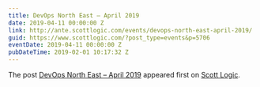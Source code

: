 ```yaml
---
title: DevOps North East – April 2019
date: 2019-04-11 00:00:00 Z
link: http://ante.scottlogic.com/events/devops-north-east-april-2019/
guid: https://www.scottlogic.com/?post_type=events&p=5706
eventDate: 2019-04-11 00:00:00 Z
pubDateTime: 2019-02-01 10:17:32 Z
---
```


<p>The post <a rel="nofollow" href="http://ante.scottlogic.com/events/devops-north-east-april-2019/">DevOps North East &#8211; April 2019</a> appeared first on <a rel="nofollow" href="http://ante.scottlogic.com">Scott Logic</a>.</p>